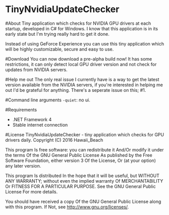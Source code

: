 # TinyNvidiaUpdateChecker

#About
Tiny application which checks for NVIDIA GPU drivers at each startup, developed in C# for Windows.
I know that this application is in its early state but I'm trying really hard to get it done.

Instead of using GeForce Experience you can use this tiny application which will be highly customizable, secure and easy to use.

#Download
You can now download a pre-alpha build now!
It has some restrictions, it can only detect local GPU driver version and not check for updates from NVIDIA servers.

#Help me out
The only real issue I currently have is a way to get the latest version available from the NVIDIA servers, if you're interested in helping me out I'd be grateful for anything. There's a seperate issue on this; #1.

#Command line arguments
`-quiet`: no ui.

#Requirements
+ .NET Framework 4
+ Stable internet connection

#License
TinyNvidiaUpdateChecker - tiny application which checks for GPU drivers daily.
Copyright (C) 2016 Hawaii_Beach

This program Is free software: you can redistribute it And/Or modify
it under the terms Of the GNU General Public License As published by
the Free Software Foundation, either version 3 Of the License, Or
(at your option) any later version.

This program Is distributed In the hope that it will be useful,
but WITHOUT ANY WARRANTY; without even the implied warranty Of
MERCHANTABILITY Or FITNESS FOR A PARTICULAR PURPOSE.  See the
GNU General Public License For more details.

You should have received a copy Of the GNU General Public License
along with this program.  If Not, see <http://www.gnu.org/licenses/>.
